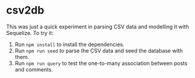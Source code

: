 # csv2db

This was just a quick experiment in parsing CSV data and modelling it with Sequelize. To try it:

1. Run `npm install` to install the dependencies.
2. Run `npm run seed` to parse the CSV data and seed the database with them.
3. Run `npm run query` to test the one-to-many association between posts and comments.
